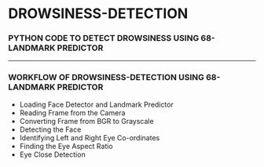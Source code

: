 # DROWSINESS-DETECTION

### PYTHON CODE TO DETECT DROWSINESS USING 68-LANDMARK PREDICTOR

-----

### WORKFLOW OF DROWSINESS-DETECTION USING 68-LANDMARK PREDICTOR

- Loading Face Detector and Landmark Predictor
- Reading Frame from the Camera
- Converting Frame from BGR to Grayscale
- Detecting the Face
- Identifying Left and Right Eye Co-ordinates
- Finding the Eye Aspect Ratio
- Eye Close Detection
